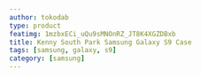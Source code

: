 ```yaml
---
author: tokodab
type: product
featimg: 1mzbxECi_uQu9sMNOnRZ_JT8K4XGZDBxb
title: Kenny South Park Samsung Galaxy S9 Case
tags: [samsung, galaxy, s9]
category: [samsung]
---
```


